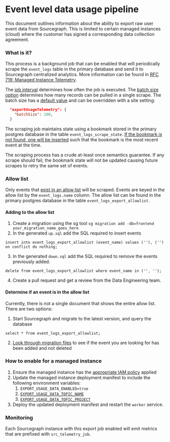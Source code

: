 # Event level data usage pipeline

This document outlines information about the ability to export raw user event data from Sourcegraph. This is limited
to certain managed instances (cloud) where the customer has signed a corresponding data collection agreement.

### What is it?

This process is a background job that can be enabled that will periodically scrape the `event_logs` table in the primary database
and send it to Sourcegraph centralized analytics. More information can be found in [RFC 719: Managed Instance Telemetry](https://docs.google.com/document/d/1N9aO0uTlvwXI7FzdPjIUCn_d1tRkJUfsc0urWigRf6s/edit).

The [job interval](https://sourcegraph.sourcegraph.com/github.com/sourcegraph/sourcegraph/-/blob/enterprise/cmd/worker/internal/telemetry/telemetry_job.go?L118) determines how often the job is executed. The [batch size option](https://sourcegraph.sourcegraph.com/github.com/sourcegraph/sourcegraph/-/blob/enterprise/cmd/worker/internal/telemetry/telemetry_job.go?L246-252) determines how many records can be pulled in a single scrape. The batch size has a [default value](https://sourcegraph.sourcegraph.com/search?q=context:global+repo:%5Egithub%5C.com/sourcegraph/sourcegraph%24+file:%5Eenterprise/cmd/worker/internal/telemetry/telemetry_job%5C.go+MaxEventsCountDefault&patternType=standard) and can be overridden with a site setting:
``` json
  "exportUsageTelemetry": {
    "batchSize": 100,
  }
```

The scraping job maintains state using a bookmark stored in the primary postgres database in the table `event_logs_scrape_state`. [If the bookmark is not found, one will be inserted](https://sourcegraph.sourcegraph.com/github.com/sourcegraph/sourcegraph/-/blob/enterprise/cmd/worker/internal/telemetry/telemetry_job.go?L424-440) such that the bookmark is the most recent event at the time.

The scraping process has a crude at-least once semantics guarantee. If any scrape should fail, the bookmark state will not be updated causing future scrapes to retry the same set of events.

### Allow list

Only events that [exist in an allow list](https://sourcegraph.sourcegraph.com/github.com/sourcegraph/sourcegraph@735bc0f69ce417ecce55a9194dbf349c954043e3/-/blob/internal/database/event_logs.go?L321-324) will be scraped. Events are keyed in the allow list by the `event_logs.name` column. The allow list can be found in the primary
postgres database in the table `event_logs_export_allowlist`.

#### Adding to the allow list
1. Create a migration using the sg tool `sg migration add -db=frontend your_migration_name_goes_here`
2. In the generated `up.sql` add the SQL required to insert events
```postgresql
insert into event_logs_export_allowlist (event_name) values (''), ('') on conflict do nothing;
```
3. In the generated `down.sql` add the SQL required to remove the events previously added.
```postgresql
delete from event_logs_export_allowlist where event_name in ('', '');
```
4. Create a pull request and get a review from the Data Engineering team.


#### Determine if an event is in the allow list
Currently, there is not a single document that shows the entire allow list. There are two options:
1. Start Sourcegraph and migrate to the latest version, and query the database
```postgresql
select * from event_logs_export_allowlist;
```
2. [Look through migration files](https://sourcegraph.sourcegraph.com/search?q=context:global+repo:%5Egithub%5C.com/sourcegraph/sourcegraph%24+file:migrations+lang:sql+MY_EVENT_NAME&patternType=standard) to see if the event you are looking for has been added and not deleted


### How to enable for a managed instance
1. Ensure the managed instance has the [appropriate IAM policy](https://sourcegraph.sourcegraph.com/github.com/sourcegraph/deploy-sourcegraph-managed/-/blob/modules/terraform-managed-instance-new/iam.tf?L19-31&utm_source=raycast-sourcegraph&utm_campaign=search) applied
2. Update the managed instance deployment manifest to include the following environment variables:
   1. `EXPORT_USAGE_DATA_ENABLED=true`
   2. [`EXPORT_USAGE_DATA_TOPIC_NAME`](https://sourcegraph.sourcegraph.com/search?q=context:global+repo:%5Egithub%5C.com/sourcegraph/deploy-sourcegraph-managed%24+EXPORT_USAGE_DATA_TOPIC_NAME&patternType=standard)
   3. [`EXPORT_USAGE_DATA_TOPIC_PROJECT`](https://sourcegraph.sourcegraph.com/search?q=context:global+repo:%5Egithub%5C.com/sourcegraph/deploy-sourcegraph-managed%24+EXPORT_USAGE_DATA_TOPIC_PROJECT&patternType=standard)
3. Deploy the updated deployment manifest and restart the `worker` service.

### Monitoring
Each Sourcegraph instance with this export job enabled will emit metrics that are prefixed with `src_telemetry_job`.
